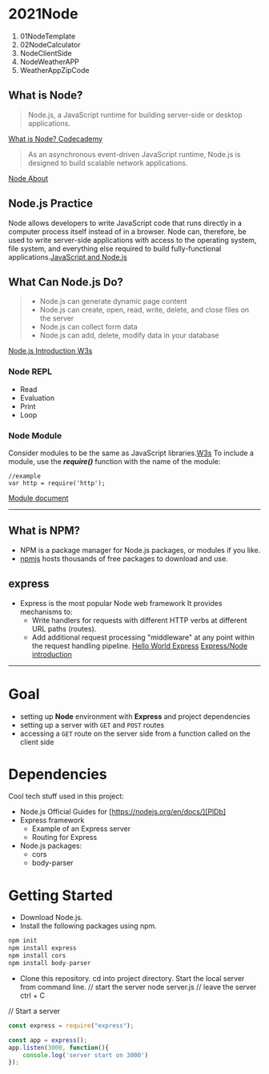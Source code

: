 # 2021Node
1. 01NodeTemplate
2. 02NodeCalculator
3. NodeClientSide
4. NodeWeatherAPP
5. WeatherAppZipCode

## What is Node?
> Node.js, a JavaScript runtime for building server-side or desktop applications.

[What is Node? Codecademy](https://www.codecademy.com/article/what-is-node)
> As an asynchronous event-driven JavaScript runtime, Node.js is designed to build scalable network applications. 

[Node About](https://nodejs.org/en/about/)
## Node.js Practice 
Node allows developers to write JavaScript code that runs directly in a computer process itself instead of in a browser. Node can, therefore, be used to write server-side applications with access to the operating system, file system, and everything else required to build fully-functional applications.[JavaScript and Node.js](https://www.codecademy.com/article/what-is-node)

## What Can Node.js Do? 
>   - Node.js can generate dynamic page content
>    - Node.js can create, open, read, write, delete, and close files on the server
>    - Node.js can collect form data
>    - Node.js can add, delete, modify data in your database

[Node.js Introduction W3s](https://www.w3schools.com/nodejs/nodejs_intro.asp)
### Node REPL
- Read
- Evaluation
- Print
- Loop

### Node Module 
Consider modules to be the same as JavaScript libraries.[W3s](https://www.w3schools.com/nodejs/nodejs_modules.asp)
To include a module, use the ***require()*** function with the name of the module:
```jacascript
//example
var http = require('http');
```
[Module document](https://nodejs.org/docs/latest-v14.x/api/modules.html)

---
## What is NPM?
- NPM is a package manager for Node.js packages, or modules if you like.
- [npmjs](www.npmjs.com) hosts thousands of free packages to download and use.

## express
- Express is the most popular Node web framework It provides mechanisms to:
   - Write handlers for requests with different HTTP verbs at different URL paths (routes).
   - Add additional request processing "middleware" at any point within the request handling pipeline.
[Hello World Express](https://expressjs.com/en/starter/hello-world.html)
[Express/Node introduction](https://developer.mozilla.org/en-US/docs/Learn/Server-side/Express_Nodejs/Introduction)
---
# Goal
- setting up **Node** environment with **Express** and project dependencies
- setting up a server with `GET` and `POST` routes
- accessing a `GET` route on the server side from a function called on the client side

# Dependencies
Cool tech stuff used in this project:

- Node.js
    Official Guides for  [https://nodejs.org/en/docs/][PlDb]
- Express framework
    - Example of an Express server
    - Routing for Express
- Node.js packages:
    - cors
    - body-parser

# Getting Started

- Download Node.js.
- Install the following packages using npm.
```javascript
npm init
npm install express
npm install cors
npm install body-parser
```


- Clone this repository.
cd into project directory.
Start the local server from command line.
// start the server
node server.js
// leave the server
ctrl + C


// Start a server 
```javascript
const express = require("express");

const app = express();
app.listen(3000, function(){
    console.log('server start on 3000')
});

```